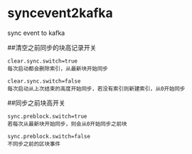 # syncevent2kafka
sync event to kafka

##清空之前同步的块高记录开关
```
clear.sync.switch=true
每次启动都会删除索引，从最新块开始同步

clear.sync.switch=false
每次启动从上次结束的高度开始同步，若没有索引则新建索引，从0开始同步
```


##同步之前块高开关
```
sync.preblock.switch=true
若每次从最新块开始同步，则会从0开始同步之前块

sync.preblock.switch=false
不同步之前的区块事件
```
